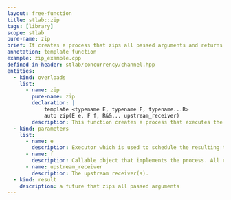 ```yaml
---
layout: free-function
title: stlab::zip
tags: [library]
scope: stlab
pure-name: zip
brief: It creates a process that zips all passed arguments and returns a receiver.
annotation: template function
example: zip_example.cpp
defined-in-header: stlab/concurrency/channel.hpp  
entities:
  - kind: overloads
    list:
      - name: zip
        pure-name: zip
        declaration: |
            template <typename E, typename F, typename...R>
            auto zip(E e, F f, R&&... upstream_receiver)
        description: This function creates a process that executes the provided function object with the results from the upstream process. The results are passed in a round-robin manner, starting with the result from the first receiver.
  - kind: parameters
    list:
      - name: e
        description: Executor which is used to schedule the resulting task
      - name: f
        description: Callable object that implements the process. All results from the upstream process must be convertable to the only argument of the provided function object's function operator or the argument of process' await function.
      - name: upstream_receiver
        description: The upstream receiver(s). 
  - kind: result
    description: a future that zips all passed arguments
---
```

